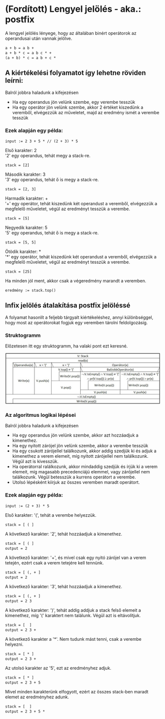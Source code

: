 # (Fordított) Lengyel jelölés - aka.: postfix

A lengyel jelölés lényege, hogy az általában binért operátorok az operandusai után vannak jelölve.
    
    a + b = a b +
    a + b * c = a b c * +
    (a + b) * c = a b + c *

## A kiértékelési folyamatot így lehetne röviden leírni: 

Balról jobbra haladunk a kifejezésen
 
 - Ha egy operandus jön velünk szembe, egy verembe tesszük
 - Ha egy operátor jön velünk szembe, akkor 2 értéket kiszedünk a veremből, elvégezzük az műveletet, majd az eredmény ismét a verembe tesszük

### Ezek alapján egy példa:
  
    input := 2 3 + 5 * // (2 + 3) * 5

Első karakter: 2  
'2' egy operandus, tehát megy a stack-re.

    stack = [2]

Második karakter: 3  
'3' egy operandus, tehát ő is megy a stack-re.

    stack = [2, 3]

Harmadik karakter: +  
'+' egy operátor, tehát kiszedünk két operandust a veremből, elvégezzük a megfelelő műveletet, végül az eredményt tesszük a verembe.

    stack = [5]

Negyedik karakter: 5  
'5' egy operandus, tehát ő is megy a stack-re.

    stack = [5, 5]

Ötödik karakter: *  
'*' egy operátor, tehát kiszedünk két operandust a veremből, elvégezzük a megfelelő műveletet, végül az eredményt tesszük a verembe.

    stack = [25]

Ha minden jól ment, akkor csak a végeredmény marandt a veremben.

    eredmény := stack.top()

## Infix jelölés átalakítása postfix jelöléssé

A folyamat hasonlít a feljebb tárgyalt kiértékeléshez, annyi különbséggel, hogy most az operátorokat fogjuk egy veremben tárolni feldolgozásig.

### Struktogramm
Előzetesen itt egy struktogramm, ha valaki pont ezt keresné.

![infix2postfix struki](/docs/assets/LengyelStruki.png)

### Az algoritmus logikai lépései

Balról jobbra haladunk a kifejezésen

 - Ha egy operandus jön velünk szembe, akkor azt hozzáadjuk a kimenethez.
 - Ha egy nyitott zárójel jön velünk szembe, akkor a verembe tesszük
 - Ha egy csukott zárójellel találkozunk, akkor addig szedjük ki és adjuk a kimenethez a verem elemeit, míg nyitott zárójellel nem találkozunk. Végül azt is kivesszük.
 - Ha operátorral ralálkozunk, akkor mindaddig szedjük és írjük ki a verem elemeit, míg magasabb precedenciájú elemmel, vagy zárójellel nem találkozunk. Végül betesszük a kurrens operátort a verembe.
 - Utolsó lépésként kiírjuk az összes veremben maradt operátort.

 ### Ezek alapján egy példa:

    input := (2 + 3) * 5
Első karakter: '(', tehát a verembe helyezzük.
    
    stack = [ ( ]

A következő karakter: '2', tehát hozzáadjuk a kimenethez.

    stack = [ ( ]
    output = 2

A következő karakter: '+', és mivel csak egy nyitó zárójel van a verem tetején, ezért csak a verem tetejére kell tennünk.

    stack = [ (, + ]
    output = 2

A következő karakter: '3', tehát hozzáadjuk a kimenethez.

    stack = [ (, + ]
    output = 2 3

A következő karakter: ')', tehát addig addjuk a stack felső elemeit a kimenethez, míg '(' karaktert nem találunk. Végül azt is eltávolítjuk.

    stack = [  ]
    output = 2 3 +

A következő karakter a '*'. Nem tudunk mást tenni, csak a verembe helyezni.

    stack = [ * ]
    output = 2 3 +

Az utolsó karakter az '5', ezt az eredményhez adjuk.

    stack = [ * ]
    output = 2 3 + 5

Mivel minden karakterünk elfogyott, ezért az összes stack-ben maradt elemet az eredményhez adunk.

    stack = [  ]
    output = 2 3 + 5 *
